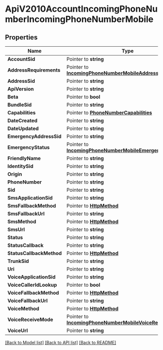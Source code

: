 # ApiV2010AccountIncomingPhoneNumberIncomingPhoneNumberMobile

## Properties

Name | Type | Description | Notes
------------ | ------------- | ------------- | -------------
**AccountSid** | Pointer to **string** |  | [optional] 
**AddressRequirements** | Pointer to [**IncomingPhoneNumberMobileAddressRequirement**](incoming_phone_number_mobile_address_requirement.md) |  | [optional] 
**AddressSid** | Pointer to **string** |  | [optional] 
**ApiVersion** | Pointer to **string** |  | [optional] 
**Beta** | Pointer to **bool** |  | [optional] 
**BundleSid** | Pointer to **string** |  | [optional] 
**Capabilities** | Pointer to [**PhoneNumberCapabilities**](phone_number_capabilities.md) |  | [optional] 
**DateCreated** | Pointer to **string** |  | [optional] 
**DateUpdated** | Pointer to **string** |  | [optional] 
**EmergencyAddressSid** | Pointer to **string** |  | [optional] 
**EmergencyStatus** | Pointer to [**IncomingPhoneNumberMobileEmergencyStatus**](incoming_phone_number_mobile_emergency_status.md) |  | [optional] 
**FriendlyName** | Pointer to **string** |  | [optional] 
**IdentitySid** | Pointer to **string** |  | [optional] 
**Origin** | Pointer to **string** |  | [optional] 
**PhoneNumber** | Pointer to **string** |  | [optional] 
**Sid** | Pointer to **string** |  | [optional] 
**SmsApplicationSid** | Pointer to **string** |  | [optional] 
**SmsFallbackMethod** | Pointer to [**HttpMethod**](http_method.md) |  | [optional] 
**SmsFallbackUrl** | Pointer to **string** |  | [optional] 
**SmsMethod** | Pointer to [**HttpMethod**](http_method.md) |  | [optional] 
**SmsUrl** | Pointer to **string** |  | [optional] 
**Status** | Pointer to **string** |  | [optional] 
**StatusCallback** | Pointer to **string** |  | [optional] 
**StatusCallbackMethod** | Pointer to [**HttpMethod**](http_method.md) |  | [optional] 
**TrunkSid** | Pointer to **string** |  | [optional] 
**Uri** | Pointer to **string** |  | [optional] 
**VoiceApplicationSid** | Pointer to **string** |  | [optional] 
**VoiceCallerIdLookup** | Pointer to **bool** |  | [optional] 
**VoiceFallbackMethod** | Pointer to [**HttpMethod**](http_method.md) |  | [optional] 
**VoiceFallbackUrl** | Pointer to **string** |  | [optional] 
**VoiceMethod** | Pointer to [**HttpMethod**](http_method.md) |  | [optional] 
**VoiceReceiveMode** | Pointer to [**IncomingPhoneNumberMobileVoiceReceiveMode**](incoming_phone_number_mobile_voice_receive_mode.md) |  | [optional] 
**VoiceUrl** | Pointer to **string** |  | [optional] 

[[Back to Model list]](../README.md#documentation-for-models) [[Back to API list]](../README.md#documentation-for-api-endpoints) [[Back to README]](../README.md)


